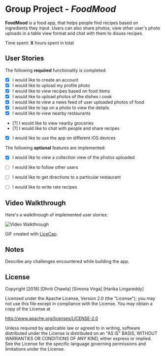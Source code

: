 # Group Project  - *FoodMood*

**FoodMood** is a food app, that helps people find recipes based on ingredients they input. Users can also share photos, view other user's photo uploads in a table view format and chat with them to disuss recipes.

Time spent: **X** hours spent in total

## User Stories

The following **required** functionality is completed:

- [x] I would like to create an account
- [x] I would like to upload my profile photo
- [X] I would like to view recipes based on food items
- [x] I would like to upload photos of the dishes i cook
- [x] I would like to view a news feed of user uploaded photos of food
- [X] I would like to tap on a photo to view the details
- [x] I would like to view nearby restaurants
- [?] I would like to view nearby groceries
- [?] I would like to chat with people and share recipes
- [X] I would like to use the app on different iOS devices


The following **optional** features are implemented:

- [x] I would like to view a collection view of the photos uploaded
- [ ] I would like to follow other users
- [ ] I would like to get directions to a particular restaurant
- [ ] I would like to write rate recipes


## Video Walkthrough

Here's a walkthrough of implemented user stories:

<img src='https://i.imgur.com/pnkuf8w.gif' title='Video Walkthrough' width='' alt='Video Walkthrough' />

GIF created with [LiceCap](http://www.cockos.com/licecap/).



## Notes

Describe any challenges encountered while building the app.

## License

Copyright [2018] [Dhriti Chawla] [Simona Virga] [Harika Lingareddy]

Licensed under the Apache License, Version 2.0 (the "License");
you may not use this file except in compliance with the License.
You may obtain a copy of the License at

http://www.apache.org/licenses/LICENSE-2.0

Unless required by applicable law or agreed to in writing, software
distributed under the License is distributed on an "AS IS" BASIS,
WITHOUT WARRANTIES OR CONDITIONS OF ANY KIND, either express or implied.
See the License for the specific language governing permissions and
limitations under the License.

